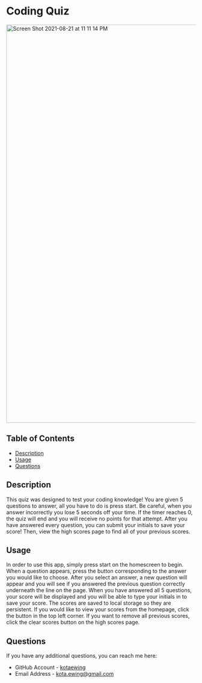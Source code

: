 
# Coding Quiz
<img width="1058" alt="Screen Shot 2021-08-21 at 11 11 14 PM" src="https://user-images.githubusercontent.com/79291655/130343205-f6222e05-37bb-4f27-a43d-cd2a8a442c70.png">

## Table of Contents
* [Description](#description)
* [Usage](#usage)
* [Questions](#questions)


## Description
This quiz was designed to test your coding knowledge!  You are given 5 questions to answer, all you have to do is press start.  Be careful, when you answer incorrectly you lose 5 seconds off your time.  If the timer reaches 0, the quiz will end and you will receive no points for that attempt.  After you have answered every question, you can submit your initials to save your score!  Then, view the high scores page to find all of your previous scores.

## Usage
In order to use this app, simply press start on the homescreen to begin.  When a question appears, press the button corresponding to the answer you would like to choose.  After you select an answer, a new question will appear and you will see if you answered the previous question correctly underneath the line on the page.  When you have answered all 5 questions, your score will be displayed and you will be able to type your initials in to save your score.  The scores are saved to local storage so they are persistent.  If you would like to view your scores from the homepage, click the button in the top left corner.  If you want to remove all previous scores, click the clear scores button on the high scores page.


## Questions
If you have any additional questions, you can reach me here:

* GitHub Account - [kotaewing](https://github.com/kotaewing)
* Email Address - kota.ewing@gmail.com
